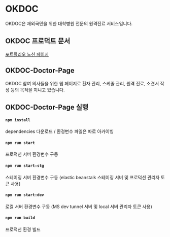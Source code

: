 # OKDOC

OKDOC은 재외국민을 위한 대학병원 전문의 원격진료 서비스입니다.

## OKDOC 프로덕트 문서

[포트폴리오 노션 페이지](https://aiden0407.notion.site/OK-DOC-98512b4dc1af4fa180e26b2edada7e6a?pvs=4)

## OKDOC-Doctor-Page

OKDOC 참여 의사들을 위한 웹 페이지로 환자 관리, 스케줄 관리, 원격 진료, 소견서 작성 등의 목적을 지니고 있습니다.

## OKDOC-Doctor-Page 실행

#### `npm install`

dependencies 다운로드 / 환경변수 파일은 따로 아카이빙

#### `npm run start`

프로덕션 서버 환경변수 구동

#### `npm run start:stg`

스테이징 서버 환경변수 구동 (elastic beanstalk 스테이징 서버 및 프로덕션 관리자 토큰 사용)

#### `npm run start:dev`

로컬 서버 환경변수 구동 (MS dev tunnel 서버 및 local 서버 관리자 토큰 사용)

#### `npm run build`

프로덕션 환경 빌드
